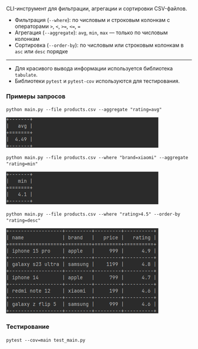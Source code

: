 CLI-инструмент для фильтрации, агрегации и сортировки CSV-файлов.

- Фильтрация (`--where`): по числовым и строковым колонкам с операторами `>`, `<`, `>=`, `<=`, `=`
- Агрегация (`--aggregate`): `avg`, `min`, `max` — только по числовым колонкам
- Сортировка (`--order-by`): по числовым или строковым колонкам в `asc` или `desc` порядке
___
- Для красивого вывода информации используется библиотека `tabulate`.
- Библиотеки `pytest` и `pytest-cov` используются для тестирования.

### Примеры запросов

`python main.py --file products.csv --aggregate "rating=avg"`

![img.png](img.png)

`python main.py --file products.csv --where "brand=xiaomi" --aggregate "rating=min"`

![img_1.png](img_1.png)

`python main.py --file products.csv --where "rating>4.5" --order-by "rating=desc"`

![img_2.png](img_2.png)

### Тестирование

`pytest --cov=main test_main.py`
